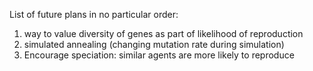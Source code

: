 List of future plans in no particular order:
1. way to value diversity of genes as part of likelihood of reproduction
2. simulated annealing (changing mutation rate during simulation)
3. Encourage speciation: similar agents are more likely to reproduce
